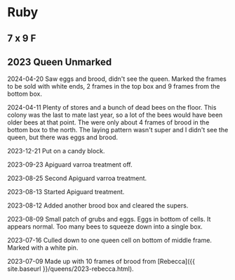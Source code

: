 # Ruby

## 7 x 9 F

## 2023 Queen Unmarked

2024-04-20 Saw eggs and brood, didn't see the queen. Marked the frames to be sold with white ends, 2 frames in the top box and 9 frames from the bottom box.

2024-04-11 Plenty of stores and a bunch of dead bees on the floor.  This colony was the last to mate last year, so a lot of the bees would have been older bees at that point.  The were only about 4 frames of brood in the bottom box to the north.  The laying pattern wasn't super and I didn't see the queen, but there was eggs and brood.

2023-12-21 Put on a candy block.

2023-09-23 Apiguard varroa treatment off.

2023-08-25 Second Apiguard varroa treatment.

2023-08-13 Started Apiguard treatment.

2023-08-12 Added another brood box and cleared the supers.

2023-08-09 Small patch of grubs and eggs.  Eggs in bottom of cells.  It appears normal.  Too many bees to squeeze down into a single box.

2023-07-16 Culled down to one queen cell on bottom of middle frame. Marked with a white pin.

2023-07-09 Made up with 10 frames of brood from [Rebecca]({{ site.baseurl }}/queens/2023-rebecca.html).
